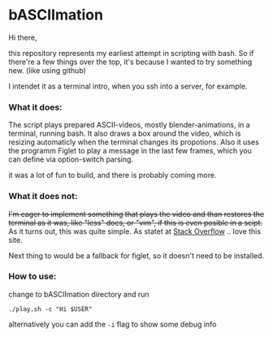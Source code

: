 # bASCIImation

Hi there, 

this repository represents my earliest attempt in scripting with bash.
So if there're a few things over the top, it's because I wanted to try something new. (like using github)

I intendet it as a terminal intro, when you ssh into a server, for example.

### What it does:

The script plays prepared ASCII-videos, mostly blender-animations, in a terminal, running bash. It also draws a box around the video, which is resizing automaticly when the terminal changes its propotions.
Also it uses the programm Figlet to play a message in the last few frames, which you can define via option-switch parsing.

it was a lot of fun to build, and there is probably coming more.

### What it does not:

~~I'm eager to implement something that plays the video and than restores the terminal as it was, like "less" does, or "vim", if this is even posible in a scipt.~~
As it turns out, this was quite simple. As statet at [Stack Overflow](http://stackoverflow.com/questions/39065430/bash-reset-terminal-output-as-it-was-before) .. love this site.

Next thing to would be a fallback for figlet, so it doesn't need to be installed. 

### How to use:

change to bASCIImation directory and run 
```
./play.sh -c "Hi $USER"
```
alternatively you can add the `-i` flag to show some debug info
